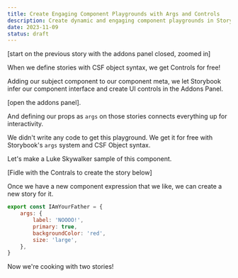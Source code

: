 ```yaml
---
title: Create Engaging Component Playgrounds with Args and Controls
description: Create dynamic and engaging component playgrounds in Storybook with Args and Controls. Learn how these powerful tools create an engaging and interactive documentation experience.
date: 2023-11-09
status: draft
---
```


[start on the previous story with the addons panel closed, zoomed in]

When we define stories with CSF object syntax, we get Controls for free!

Adding our subject component to our component meta, we let Storybook infer our component interface and create UI controls in the Addons Panel.

[open the addons panel].

And defining our props as `args` on those stories connects everything up for interactivity.

We didn't write any code to get this playground.
We get it for free with Storybook's `args` system and CSF Object syntax.

Let's make a Luke Skywalker sample of this component.

[Fidle with the Contrals to create the story below]

Once we have a new component expression that we like, we can create a new story for it.

```js
export const IAmYourFather = {
	args: {
		label: 'NOOOO!',
		primary: true,
		backgroundColor: 'red',
		size: 'large',
	},
}
```

Now we're cooking with two stories!
